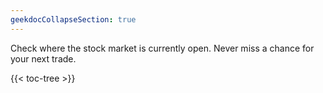 ```yaml
---
geekdocCollapseSection: true
---
```


Check where the stock market is currently open. Never miss a chance for your next trade.

{{< toc-tree >}}
